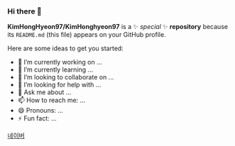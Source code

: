 ### Hi there 👋
**KimHongHyeon97/KimHonghyeon97** is a ✨ _special_ ✨ **repository** because its `README.md` (this file) appears on your GitHub profile.

Here are some ideas to get you started:

- 🔭 I’m currently working on ...
- 🌱 I’m currently learning ...
- 👯 I’m looking to collaborate on ...
- 🤔 I’m looking for help with ...
- 💬 Ask me about ...
- 📫 How to reach me: ...
- 😄 Pronouns: ...
- ⚡ Fun fact: ...

[네이버](www.naver.com)
